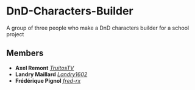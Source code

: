 # DnD-Characters-Builder

A group of three people who make a DnD characters builder for a school project

## Members

* **Axel Remont** [_TruitosTV_](https://github.com/TruitosTV)
* **Landry Maillard** [_Landry1602_](https://github.com/Landry1602)
* **Frédérique Pignol** [_fred-rx_](https://github.com/fred-rx)
